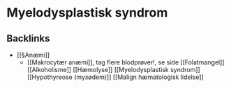 # Myelodysplastisk syndrom

## Backlinks
* [[§Anæmi]]
	* [[Makrocytær anæmi]], tag flere blodprøver!, se side
	[[Folatmangel]]
	[[Alkoholisme]]
	[[Hæmolyse]]
	[[Myelodysplastisk syndrom]]
	[[Hypothyreose (myxødem)]]
	[[Malign hæmatologisk lidelse]]

<!-- {BearID:0DA31248-66C8-4E70-A908-B29BEFF8DE81-43570-0000593CAF11C4AD} -->
